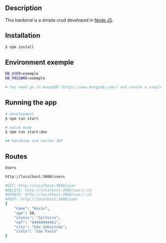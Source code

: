 ## Description

This backend is a simple crud developed in [Node JS](https://nodejs.org/en/).

## Installation

```bash
$ npm install
```

## Environment exemple

```bash
DB_USER=exemple
DB_PASSWRD=exemple

# You need go to mongoDB (https://www.mongodb.com/) and create a simple Cluester.
```

## Running the app

```bash
# development
$ npm run start

# watch mode
$ npm run start:dev

## Database and Secret JWT
```

## Routes

```bash
Users

http://localhost:3000/users

#GET: http://localhost:3000/user
#DELETE: http://localhost:3000/user/:id
#UPDATE: http://localhost:3000/user/:id
#POST: http://localhost:3000/user
{
	"name": "Kevin",
	"age": 20,
	"status": "Solteiro",
	"cpf": "44444444441",
	"city": "São Sebastião",
	"state": "São Paulo"
}
```